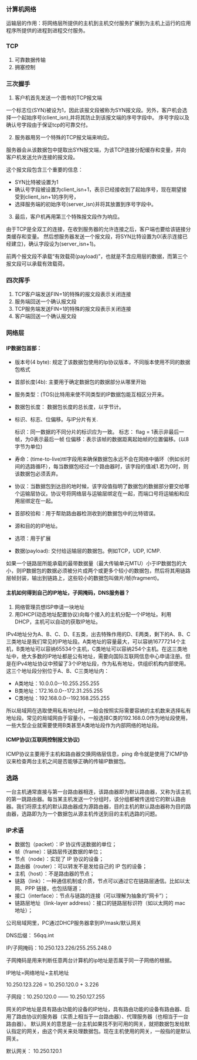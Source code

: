 ### 计算机网络 


运输层的作用：将网络层所提供的主机到主机交付服务扩展到为主机上运行的应用程序所提供的进程到进程交付服务。

### TCP

1. 可靠数据传输
2. 拥塞控制


### 三次握手


1. 客户机首先发送一个图书的TCP报文端

一个标志位(SYN)被设为1，因此该报文段被称为SYN报文段。另外，客户机会选择一个起始序号(client_isn),并将其防止到该报文端的序号字段中。 序号字段以及确认号字段由于保证tcp的可靠交付。

2. 服务器用另一个特殊的TCP报文端来响应。

服务器会从该数据包中提取出SYN报文端，为该TCP连接分配缓存和变量，并向客户机发送允许连接的报文段。

这个报文段包含三个重要的信息： 

  - SYN比特被设置为1
  - 确认号字段被设置为client_isn+1，表示已经接收到了起始序号，现在期望接受到client_isn+1的序列号，
  - 选择服务端的初始序号(server_isn)并将其放置到序号字段中。


3. 最后，客户机再用第三个特殊报文段作为响应。

由于TCP是全双工的连接，在收到服务器的允许连接之后，客户端也要给该链接分类缓存和变量。
然后想服务器发送一个报文段，将SYN比特设置为0(表示连接已经建立)，确认字段设为(server_isn+1)。


前两个报文段不承载“有效载荷(payload)”，也就是不含应用层的数据，而第三个报文段可以承载有效载荷。

### 四次挥手


1. TCP客户端发送FIN=1的特殊的报文段表示关闭连接
2. 服务端回送一个确认报文段
3. TCP服务端发送FIN=1的特殊的报文段表示关闭连接
4. 客户端回送一个确认报文段



### 网络层




#### IP数据包首部：

- 版本号(4 byte): 规定了该数据包使用的Ip协议版本，不同版本使用不同的数据包格式
- 首部长度(4b): 主要用于确定数据包的数据部分从哪里开始
- 服务类型：(TOS)比特用来使不同类型的IP数据包能互相区分开来。
- 数据包长度： 数据包长度的总长度，以字节计。
- 标识、标志、位偏移。与IP分片有关.

  标识：同一数据的不同分片的标识应为一致。
  标志： flag = 1表示非最后一帧，为0表示最后一帧
  位偏移：表示该帧的数据距离起始帧的位置偏移。(以8字节为单位)

- 寿命：(time-to-live)ttl字段用来确保数据包永远不会在网络中循环（例如长时间的选路循环），每当数据包经过一个路由器时，该字段的值减1.若为0时，则该数据包必须丢弃。
- 协议：当数据包到达目的地时候，该字段值指明了数据包的数据部分要交给哪个运输层协议。协议号将网络层与运输层绑定在一起，而端口号将运输船和应用层绑定在一起。
- 首部校验和：用于帮助路由器检测收到的数据包中的比特错误。
- 源和目的的IP地址。
- 选项：用于扩展
- 数据(payload): 交付给运输层的数据包。例如TCP，UDP, ICMP.



如果一个链路层所能承载的最带数据量（最大传输单元MTU）小于IP数据包的大小，则IP数据包的数据必须被分片成两个或更多个较小的数据包，然后将其用链路层帧封装，输出到链路上，这些较小的数据包叫做片/帧(fragment)。





#### 主机如何得到自己的IP地址，子网掩码，DNS服务器？


1. 网络管理员想ISP申请一块地址
2. 用DHCP(动态地址配置协议)向每个接入的主机分配一个IP地址。利用DHCP，主机可以自动的获取IP地址。


IPv4地址分为A、B、C、D、E五类，出去特殊作用的D、E两类，剩下的A、B、C三类地址是我们常见的IP地址段。A类地址的容量最大，可以容纳16777214个主机，B类地址可以容纳65534个主机，C类地址可以容纳254个主机。在这三类地址中，绝大多数的IP地址都是公有地址，需要向国际互联网信息中心申请注册。但是在IPv4地址协议中预留了3个IP地址段，作为私有地址，供组织机构内部使用。这三个地址段分别位于A、B、C三类地址内：

- A类地址：10.0.0.0--10.255.255.255
- B类地址：172.16.0.0--172.31.255.255 
- C类地址：192.168.0.0--192.168.255.255

所以局域网在选取使用私有地址时，一般会按照实际需要容纳的主机数来选择私有地址段。常见的局域网由于容量小，一般选择C类的192.168.0.0作为地址段使用，一些大型企业就需要使用B类甚至A类地址段作为内部网络的地址段。



#### ICMP协议(互联网控制报文协议)

ICMP协议主要用于主机和路由器交换网络层信息，ping 命令就是使用了ICMP协议来检查两台主机之间是否能够正确的传输IP数据包。




### 选路

一台主机通常直接与第一台路由器相连，该路由器即为默认路由器，又称为该主机的第一跳路由器。每当某主机发送一个分组时，该分组都被传送给它的默认路由器。我们将原主机的默认路由器成为源路由器，目的主机的默认路由器称为目的路由器，选路即为为一个数据包从源主机传送到目的主机选路的问题。










































### IP术语


- 数据包（packet）：IP 协议传送数据的单位；
- 帧（frame）：链路层传送数据的单位；
- 节点（node）：实现了 IP 协议的设备；
- 路由器（router）：可以转发不是发给自己的 IP 包的设备；
- 主机（host）：不是路由器的节点；
- 链路（link）：一种通信机制或介质，节点可以通过它在链路层通信。比如以太网、PPP 链接，也包括隧道；
- 接口（interface）：节点与链路的连接（可以理解为抽象的“网卡”）；
- 链路层地址（link-layer address）：接口的链路层标识符（如以太网的 mac 地址）；


公司局域网里，PC通过DHCP服务器拿到IP/mask/默认网关

DNS后缀： 56qq.int

IP/子网掩码：10.250.123.226/255.255.248.0

子网掩码是用来判断任意两台计算机的ip地址是否属于同一子网络的根据。

IP地址=网络地址+主机地址

10.250.123.226 = 10.250.120.0 + 3.226

子网段：10.250.120.0 —— 10.250.127.255

网关的IP地址是具有路由功能的设备的IP地址，具有路由功能的设备有路由器、启用了路由协议的服务器（实质上相当于一台路由器）、代理服务器（也相当于一台路由器）。
默认网关的意思是一台主机如果找不到可用的网关，就把数据包发给默认指定的网关，由这个网关来处理数据包。现在主机使用的网关，一般指的是默认网关。

默认网关： 10.250.120.1

